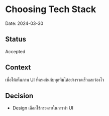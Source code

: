 # Choosing Tech Stack

Date: 2024-03-30

## Status

Accepted

## Context

เพื่อให้เห็นภาพ UI ที่ตรงกันกับทุกทีมได้อย่างรวดเร็วและว่องไว 

## Decision

- Design เลือกใช้กระดาษในการทำ UI
